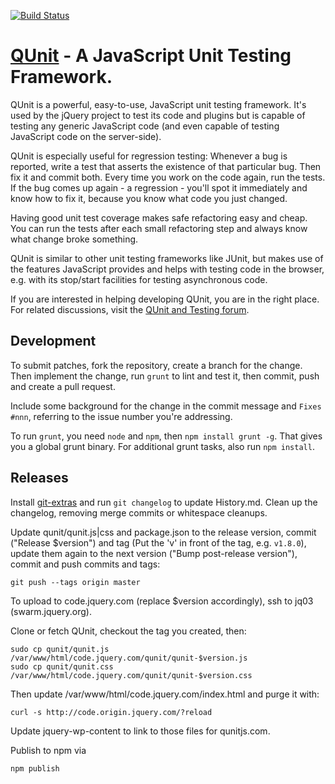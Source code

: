 [![Build Status](http://jenkins.jquery.com/job/QUnit/badge/icon)](http://jenkins.jquery.com/job/QUnit/)

# [QUnit](http://qunitjs.com) - A JavaScript Unit Testing Framework.

QUnit is a powerful, easy-to-use, JavaScript unit testing framework. It's used by the jQuery
project to test its code and plugins but is capable of testing any generic
JavaScript code (and even capable of testing JavaScript code on the server-side).

QUnit is especially useful for regression testing: Whenever a bug is reported,
write a test that asserts the existence of that particular bug. Then fix it and
commit both. Every time you work on the code again, run the tests. If the bug
comes up again - a regression - you'll spot it immediately and know how to fix
it, because you know what code you just changed.

Having good unit test coverage makes safe refactoring easy and cheap. You can
run the tests after each small refactoring step and always know what change
broke something.

QUnit is similar to other unit testing frameworks like JUnit, but makes use of
the features JavaScript provides and helps with testing code in the browser, e.g.
with its stop/start facilities for testing asynchronous code.

If you are interested in helping developing QUnit, you are in the right place.
For related discussions, visit the
[QUnit and Testing forum](http://forum.jquery.com/qunit-and-testing).

## Development

To submit patches, fork the repository, create a branch for the change. Then implement
the change, run `grunt` to lint and test it, then commit, push and create a pull request.

Include some background for the change in the commit message and `Fixes #nnn`, referring
to the issue number you're addressing.

To run `grunt`, you need `node` and `npm`, then `npm install grunt -g`. That gives you a global
grunt binary. For additional grunt tasks, also run `npm install`.

## Releases

Install [git-extras](https://github.com/visionmedia/git-extras) and run `git changelog` to update History.md. Clean up the changelog, removing merge commits or whitespace cleanups.

Update qunit/qunit.js|css and package.json to the release version, commit ("Release $version") and
tag (Put the 'v' in front of the tag, e.g. `v1.8.0`), update them again to
the next version ("Bump post-release version"), commit and push commits and tags:

	git push --tags origin master

To upload to code.jquery.com (replace $version accordingly), ssh to jq03 (swarm.jquery.org).

Clone or fetch QUnit, checkout the tag you created, then:

	sudo cp qunit/qunit.js /var/www/html/code.jquery.com/qunit/qunit-$version.js
	sudo cp qunit/qunit.css /var/www/html/code.jquery.com/qunit/qunit-$version.css

Then update /var/www/html/code.jquery.com/index.html and purge it with:

	curl -s http://code.origin.jquery.com/?reload

Update jquery-wp-content to link to those files for qunitjs.com.

Publish to npm via

	npm publish
